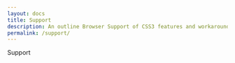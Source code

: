 ```yaml
---
layout: docs
title: Support
description: An outline Browser Support of CSS3 features and workarounds for non-modern browsing technologies.
permalink: /support/
---
```


Support